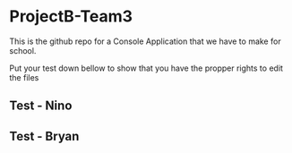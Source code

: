 # ProjectB-Team3

This is the github repo for a Console Application that we have to make for school. 

Put your test down bellow to show that you have the propper rights to edit the files

## Test - Nino

## Test - Bryan
